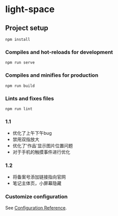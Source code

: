 # light-space

## Project setup
```
npm install
```

### Compiles and hot-reloads for development
```
npm run serve
```

### Compiles and minifies for production
```
npm run build
```

### Lints and fixes files
```
npm run lint
```
### 1.1
* 优化了上午下午bug
* 禁用双指放大
* 优化了'作品'显示图片位置问题
* 对于手机的触摸事件进行优化

### 1.2
* 将备案号添加链接指向官网
* 笔记主体页，小屏幕隐藏
### Customize configuration
See [Configuration Reference](https://cli.vuejs.org/config/).
